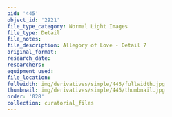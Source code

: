 ```yaml
---
pid: '445'
object_id: '2921'
file_type_category: Normal Light Images
file_type: Detail
file_notes:
file_description: Allegory of Love - Detail 7
original_format:
research_date:
researchers:
equipment_used:
file_location:
fullwidth: img/derivatives/simple/445/fullwidth.jpg
thumbnail: img/derivatives/simple/445/thumbnail.jpg
order: '028'
collection: curatorial_files
---
```


